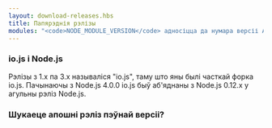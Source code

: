 ```yaml
---
layout: download-releases.hbs
title: Папярэднія рэлізы
modules: "<code>NODE_MODULE_VERSION</code> адносіцца да нумара версіі ABI (двайковы інтэрфейс праграмы) Node.js, які выкарыстоўваецца для вызначэння таго, якія версіі двайковых файлаў C++ дапаўненняў, скампіляваных Node.js, можна загружаць без паўторнай кампіляцыі. Раней, у больш ранніх версіях, яно захоўвалася як шаснаццатковае значэнне, але цяпер прадстаўлена ў выглядзе цэлага ліку."
---
```


### io.js і Node.js
Рэлізы з 1.x па 3.x называліся "io.js", таму што яны былі часткай форка io.js. Пачынаючы з Node.js 4.0.0 io.js быў аб'яднаны з Node.js 0.12.x у агульны рэліз Node.js.

### Шукаеце апошні рэліз пэўнай версіі?
